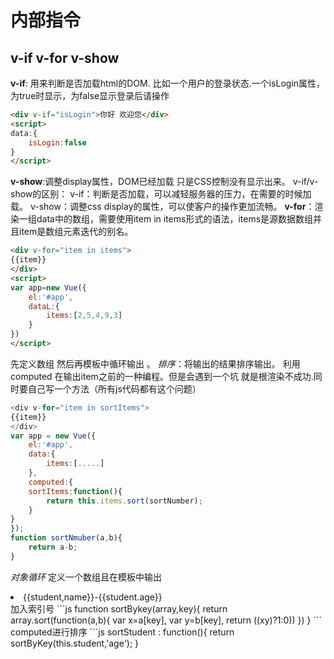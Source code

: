 # 内部指令
## v-if v-for v-show
**v-if**: 用来判断是否加载html的DOM.
比如一个用户的登录状态.一个isLogin属性，为true时显示，为false显示登录后请操作
```html
<div v-if="isLogin">你好 欢迎您</div>
<script>
data:{
    isLogin:false
}
</script>
```
**v-show**:调整display属性，DOM已经加载 只是CSS控制没有显示出来。
v-if/v-show的区别：
v-if：判断是否加载，可以减轻服务器的压力，在需要的时候加载。
v-show：调整css display的属性，可以使客户的操作更加流畅。
**v-for**：渲染一组data中的数组，需要使用item in items形式的语法，items是源数据数组并且item是数组元素迭代的别名。
```html
<div v-for="item in items">
{{item}}
</div>
<script>
var app=new Vue({
    el:'#app',
    dataL:{
        items:[2,5,4,9,3]
    }
})
</script>
```
先定义数组 然后再模板中循环输出 。
*排序*：将输出的结果排序输出。
利用computed 在输出item之前的一种编程。但是会遇到一个坑 就是根渲染不成功.同时要自己写一个方法（所有js代码都有这个问题）
```js
<div v-for="item in sortItems">
{{item}}
</div>
var app = new Vue({
    el:'#app',
    data:{
        items:[.....]
    },
    computed:{
    sortItems:function(){
        return this.items.sort(sortNumber);
    }
}
});
function sortNmuber(a,b){
    return a-b;
}
```
*对象循环*
定义一个数组且在模板中输出
<li v-for="student in students">
{{student,name}}-{{student.age}}
</li>
加入索引号
```js
function sortBykey(array,key){
    return array.sort(function(a,b){
        var x=a[key],
        var y=b[key],
        return ((x<y)?-1:(x>y)?1:0))
    })
}
```
computed进行排序
```js
sortStudent : function(){
    return sortByKey(this.student,'age');
}